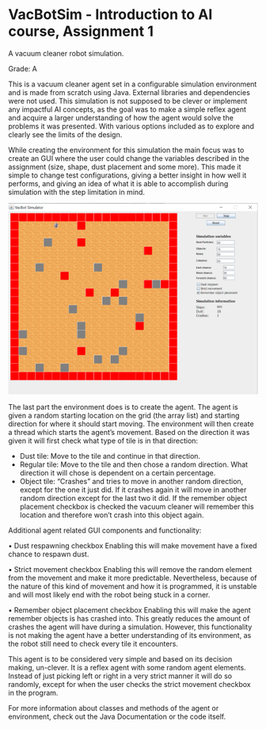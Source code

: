 # VacBotSim - Introduction to AI course, Assignment 1 
A vacuum cleaner robot simulation. 

Grade: A 

This is a vacuum cleaner agent set in a configurable simulation environment and is made from scratch using Java. External libraries and dependencies were not used. This simulation is not supposed to be clever or implement any impactful AI concepts, as the goal was to make a simple reflex agent and acquire a larger understanding of how the agent would solve the problems it was presented. With various options included as to explore and clearly see the limits of the design. 

While creating the environment for this simulation the main focus was to create an GUI where the user could change the variables described in the assignment (size, shape, dust placement and some more). This made it simple to change test configurations, giving a better insight in how well it performs, and giving an idea of what it is able to accomplish during simulation with the step limitation in mind.

![Screenshot](readMePic.png)

The last part the environment does is to create the agent. The agent is given a random starting location on the grid (the array list) and starting direction for where it should start moving. The environment will then create a thread which starts the agent’s movement. 
Based on the direction it was given it will first check what type of tile is in that direction:
-	Dust tile: Move to the tile and continue in that direction. 
-	Regular tile: Move to the tile and then chose a random direction. What direction it will chose is dependent on a certain percentage. 
-	Object tile: “Crashes” and tries to move in another random direction, except for the one it just did. If it crashes again it will move   in another random direction except for the last two it did. If the remember object placement checkbox is checked the vacuum cleaner     will remember this location and therefore won’t crash into this object again.

Additional agent related GUI components and functionality:

•	Dust respawning checkbox
Enabling this will make movement have a fixed chance to respawn dust. 

•	Strict movement checkbox
Enabling this will remove the random element from the movement and make it more predictable. Nevertheless, because of the nature of this kind of movement and how it is programmed, it is unstable and will most likely end with the robot being stuck in a corner. 

•	Remember object placement checkbox
Enabling this will make the agent remember objects is has crashed into. This greatly reduces the amount of crashes the agent will have during a simulation. However, this functionality is not making the agent have a better understanding of its environment, as the robot still need to check every tile it encounters.

This agent is to be considered very simple and based on its decision making, un-clever. It is a reflex agent with some random agent elements. Instead of just picking left or right in a very strict manner it will do so randomly, except for when the user checks the strict movement checkbox in the program. 

For more information about classes and methods of the agent or environment, check out the Java Documentation or the code itself.

